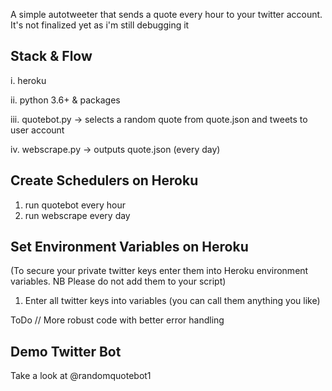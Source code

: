 A simple autotweeter that sends a quote every hour to your twitter account. It's not finalized yet as i'm still debugging it

Stack & Flow
------------

i.   heroku

ii.  python 3.6+ & packages

iii. quotebot.py  -> selects a random quote from quote.json and tweets to user account

iv.  webscrape.py -> outputs quote.json (every day)



Create Schedulers on Heroku
---------------------------

1. run quotebot every hour
2. run webscrape every day


Set Environment Variables on Heroku
-----------------------------------

(To secure your private twitter keys enter them into Heroku environment variables. NB Please do not add them to your script)

1. Enter all twitter keys into variables (you can call them anything you like)


ToDo // More robust code with better error handling


Demo Twitter Bot
----------------

Take a look at @randomquotebot1



